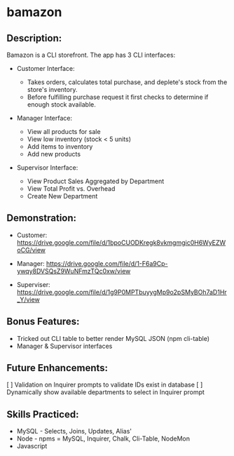 # bamazon

## Description:
Bamazon is a CLI storefront. 
The app has 3 CLI interfaces:
* Customer Interface:
    * Takes orders, calculates total purchase, and deplete's stock from the store's inventory.
    * Before fulfilling purchase request it first checks to determine if enough stock available.

* Manager Interface:
    * View all products for sale
    * View low inventory (stock < 5 units)
    * Add items to inventory
    * Add new products

* Supervisor Interface:
    * View Product Sales Aggregated by Department
    * View Total Profit vs. Overhead
    * Create New Department

## Demonstration:
* Customer: https://drive.google.com/file/d/1bpoCUODKregk8vkmgmgic0H6WyEZWoCG/view

* Manager: https://drive.google.com/file/d/1-F6a9Cp-ywqy8DVSQsZ9WuNFmzTQc0xw/view

* Superviser: https://drive.google.com/file/d/1g9P0MPTbuyygMp9o2pSMyBOh7aD1Hr_Y/view

## Bonus Features:
* Tricked out CLI table to better render MySQL JSON (npm cli-table)
* Manager & Supervisor interfaces

## Future Enhancements:
[ ] Validation on Inquirer prompts to validate IDs exist in database
[ ] Dynamically show available departments to select in Inquirer prompt

## Skills Practiced:
* MySQL - Selects, Joins, Updates, Alias'
* Node - npms = MySQL, Inquirer, Chalk, Cli-Table, NodeMon
* Javascript